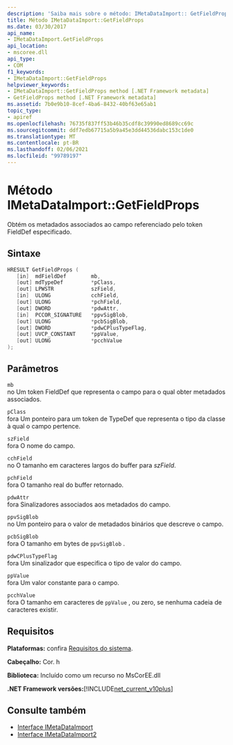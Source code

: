 ```yaml
---
description: 'Saiba mais sobre o método: IMetaDataImport:: GetFieldProps'
title: Método IMetaDataImport::GetFieldProps
ms.date: 03/30/2017
api_name:
- IMetaDataImport.GetFieldProps
api_location:
- mscoree.dll
api_type:
- COM
f1_keywords:
- IMetaDataImport::GetFieldProps
helpviewer_keywords:
- IMetaDataImport::GetFieldProps method [.NET Framework metadata]
- GetFieldProps method [.NET Framework metadata]
ms.assetid: 7b0e9b10-8cef-4ba6-8432-40bf63e65ab1
topic_type:
- apiref
ms.openlocfilehash: 76735f837ff53b46b35cdf8c39990ed8689cc69c
ms.sourcegitcommit: ddf7edb67715a5b9a45e3dd44536dabc153c1de0
ms.translationtype: MT
ms.contentlocale: pt-BR
ms.lasthandoff: 02/06/2021
ms.locfileid: "99789197"
---
```

# <a name="imetadataimportgetfieldprops-method"></a>Método IMetaDataImport::GetFieldProps

Obtém os metadados associados ao campo referenciado pelo token FieldDef especificado.  
  
## <a name="syntax"></a>Sintaxe  
  
```cpp  
HRESULT GetFieldProps (  
   [in]  mdFieldDef        mb,
   [out] mdTypeDef         *pClass,  
   [out] LPWSTR            szField,  
   [in]  ULONG             cchField,
   [out] ULONG             *pchField,  
   [out] DWORD             *pdwAttr,  
   [in]  PCCOR_SIGNATURE   *ppvSigBlob,
   [out] ULONG             *pcbSigBlob,
   [out] DWORD             *pdwCPlusTypeFlag,
   [out] UVCP_CONSTANT     *ppValue,  
   [out] ULONG             *pcchValue  
);  
```  
  
## <a name="parameters"></a>Parâmetros  

 `mb`  
 no Um token FieldDef que representa o campo para o qual obter metadados associados.  
  
 `pClass`  
 fora Um ponteiro para um token de TypeDef que representa o tipo da classe à qual o campo pertence.  
  
 `szField`  
 fora O nome do campo.  
  
 `cchField`  
 no O tamanho em caracteres largos do buffer para *szField*.  
  
 `pchField`  
 fora O tamanho real do buffer retornado.  
  
 `pdwAttr`  
 fora Sinalizadores associados aos metadados do campo.  
  
 `ppvSigBlob`  
 no Um ponteiro para o valor de metadados binários que descreve o campo.  
  
 `pcbSigBlob`  
 fora O tamanho em bytes de `ppvSigBlob` .  
  
 `pdwCPlusTypeFlag`  
 fora Um sinalizador que especifica o tipo de valor do campo.  
  
 `ppValue`  
 fora Um valor constante para o campo.  
  
 `pcchValue`  
 fora O tamanho em caracteres de `ppValue` , ou zero, se nenhuma cadeia de caracteres existir.  
  
## <a name="requirements"></a>Requisitos  

 **Plataformas:** confira [Requisitos do sistema](../../get-started/system-requirements.md).  
  
 **Cabeçalho:** Cor. h  
  
 **Biblioteca:** Incluído como um recurso no MsCorEE.dll  
  
 **.NET Framework versões:**[!INCLUDE[net_current_v10plus](../../../../includes/net-current-v10plus-md.md)]  
  
## <a name="see-also"></a>Consulte também

- [Interface IMetaDataImport](imetadataimport-interface.md)
- [Interface IMetaDataImport2](imetadataimport2-interface.md)
